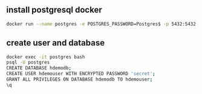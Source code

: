 ## install postgresql docker
```bash
docker run --name postgres -e POSTGRES_PASSWORD=Postgres$ -p 5432:5432 -d postgres
```

## create user and database
```bash
docker exec -it postgres bash
psql -U postgres
CREATE DATABASE hdemodb;
CREATE USER hdemouser WITH ENCRYPTED PASSWORD 'secret';
GRANT ALL PRIVILEGES ON DATABASE hdemodb TO hdemouser;
\q
```

